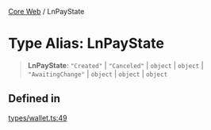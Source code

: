 [Core Web](../globals.md) / LnPayState

# Type Alias: LnPayState

> **LnPayState**: `"Created"` \| `"Canceled"` \| `object` \| `object` \| `"AwaitingChange"` \| `object` \| `object` \| `object`

## Defined in

[types/wallet.ts:49](https://github.com/fedimint/fedimint-web-sdk/blob/451b02527305a23fec3a269d39bde9a3ec377df2/packages/core/src/types/wallet.ts#L49)
